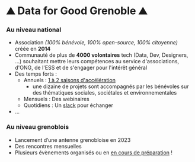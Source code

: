 # ⛰️ Data for Good Grenoble ⛰️

### Au niveau national

- Association *(100% bénévole, 100% open-source, 100% citoyenne)* créée en **2014**
- Communauté de plus de **4000 volontaires** tech (Data, Dev, Designers, …) souhaitant mettre leurs
compétences au service d'associations, d'ONG, de l'ESS et de s'engager pour l'intérêt général
- Des temps forts :
    - Annuels : [1 à 2 saisons d'accélération](https://dataforgood.fr/saison12)
        - une dizaine de projets sont accompagnés par les bénévoles
sur des thématiques sociales, sociétales et environnementales
    - Mensuels : Des webinaires
    - Quotidiens : Un [slack](https://dataforgood.fr/join/) pour échanger
- …

### Au niveau grenoblois

- Lancement d’une antenne grenobloise en 2023
- Des rencontres mensuelles
- Plusieurs évènements organisés ou en [en cours de préparation](/events/) !